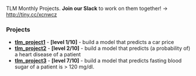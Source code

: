 TLM Monthly Projects. **Join our Slack** to work on them together! -> http://tiny.cc/xcnwcz

### Projects
-  [**tlm_project1**](https://github.com/the-learning-machine/projects/tree/master/tlm_project1) - **[level 1/10]** - build a model that predicts a car price
- [**tlm_project2**](https://github.com/the-learning-machine/projects/tree/master/tlm_project2) - **[level 2/10]** - build a model that predicts (a probability of) a heart disease of a patient
- [**tlm_project3**](https://github.com/the-learning-machine/projects/tree/master/tlm_project3) - **[level 7/10]** - build a model that predicts fasting blood sugar of a patient is > 120 mg/dl.
